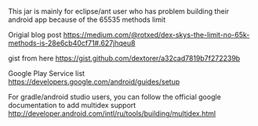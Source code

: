 This jar is mainly for eclipse/ant user who has problem building their android app because of the 65535 methods limit

Origial blog post https://medium.com/@rotxed/dex-skys-the-limit-no-65k-methods-is-28e6cb40cf71#.627jhqeu8

gist from here https://gist.github.com/dextorer/a32cad7819b7f272239b

Google Play Service list
https://developers.google.com/android/guides/setup

For gradle/android studio users, you can follow the official google documentation to add multidex support
http://developer.android.com/intl/ru/tools/building/multidex.html